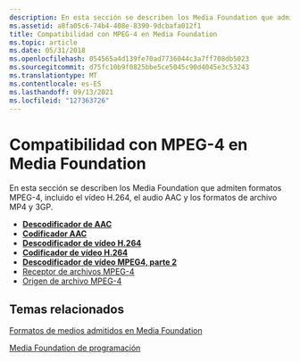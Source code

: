 ```yaml
---
description: En esta sección se describen los Media Foundation que admiten formatos MPEG-4, incluido el vídeo H.264, el audio AAC y los formatos de archivo MP4 y 3GP.
ms.assetid: a8fa05c6-74b4-408e-8390-9dcbafa012f1
title: Compatibilidad con MPEG-4 en Media Foundation
ms.topic: article
ms.date: 05/31/2018
ms.openlocfilehash: 054565a4d139fe70ad7736044c3a7ff708db5023
ms.sourcegitcommit: d75fc10b9f0825bbe5ce5045c90d4045e3c53243
ms.translationtype: MT
ms.contentlocale: es-ES
ms.lasthandoff: 09/13/2021
ms.locfileid: "127363726"
---
```

# <a name="mpeg-4-support-in-media-foundation"></a>Compatibilidad con MPEG-4 en Media Foundation

En esta sección se describen los Media Foundation que admiten formatos MPEG-4, incluido el vídeo H.264, el audio AAC y los formatos de archivo MP4 y 3GP.

-   [**Descodificador de AAC**](aac-decoder.md)
-   [**Codificador AAC**](aac-encoder.md)
-   [**Descodificador de vídeo H.264**](h-264-video-decoder.md)
-   [**Codificador de vídeo H.264**](h-264-video-encoder.md)
-   [**Descodificador de vídeo MPEG4, parte 2**](mpeg4part2videodecoder.md)
-   [Receptor de archivos MPEG-4](mpeg-4-file-sink.md)
-   [Origen de archivo MPEG-4](mpeg-4-file-source.md)

## <a name="related-topics"></a>Temas relacionados

<dl> <dt>

[Formatos de medios admitidos en Media Foundation](supported-media-formats-in-media-foundation.md)
</dt> <dt>

[Media Foundation de programación](media-foundation-programming-guide.md)
</dt> </dl>

 

 



